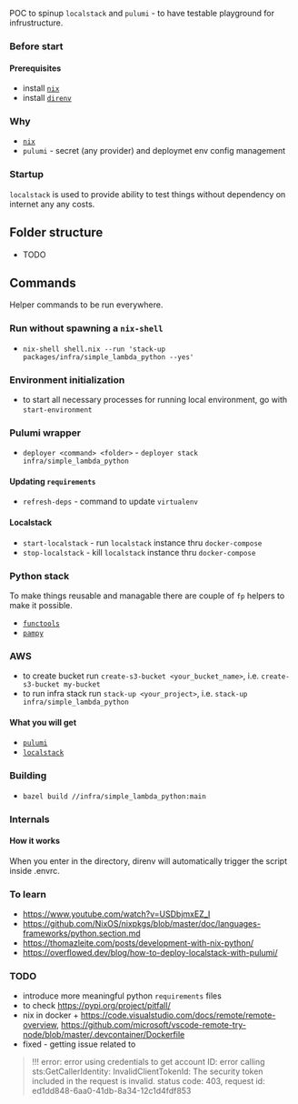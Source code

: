 POC to spinup `localstack` and `pulumi` - to have testable playground for infrustructure.

### Before start 
#### Prerequisites
* install [`nix`](https://nixos.org/download.html)
* install [`direnv`](https://direnv.net/)

### Why
* [`nix`](https://gist.github.com/joepie91/9fdaf8244b0a83afcce204e6da127c7d)
* `pulumi` - secret (any provider) and deploymet env config management

### Startup
`localstack` is used to provide ability to test things without dependency on internet any any costs.
## Folder structure
* TODO

## Commands
Helper commands to be run everywhere.

### Run without spawning a `nix-shell`
* `nix-shell shell.nix --run 'stack-up packages/infra/simple_lambda_python --yes'`

### Environment initialization
* to start all necessary processes for running local environment, go with `start-environment` 

### Pulumi wrapper
* `deployer <command> <folder>` - `deployer stack infra/simple_lambda_python`

#### Updating `requirements`
* `refresh-deps` - command to update `virtualenv`

#### Localstack
* `start-localstack` - run `localstack` instance thru `docker-compose`
* `stop-localstack` - kill `localstack` instance thru `docker-compose`

### Python stack
To make things reusable and managable there are couple of `fp` helpers to make it possible.
* [`functools`](https://docs.python.org/3/library/functools.html)
* [`pampy`](https://github.com/santinic/pampy)

### AWS
* to create bucket run `create-s3-bucket <your_bucket_name>`, i.e. `create-s3-bucket my-bucket`
* to run infra stack run `stack-up <your_project>`, i.e. `stack-up infra/simple_lambda_python`

#### What you will get
* [`pulumi`](https://github.com/pulumi/pulumi)
* [`localstack`](https://github.com/localstack/localstack)

### Building
* `bazel build //infra/simple_lambda_python:main`

### Internals
#### How it works
When you enter in the directory, direnv will automatically trigger the script inside .envrc.

### To learn
* https://www.youtube.com/watch?v=USDbjmxEZ_I
* https://github.com/NixOS/nixpkgs/blob/master/doc/languages-frameworks/python.section.md
* https://thomazleite.com/posts/development-with-nix-python/
* https://overflowed.dev/blog/how-to-deploy-localstack-with-pulumi/

### TODO
* introduce more meaningful python `requirements` files
* to check https://pypi.org/project/pitfall/
* nix in docker + https://code.visualstudio.com/docs/remote/remote-overview, https://github.com/microsoft/vscode-remote-try-node/blob/master/.devcontainer/Dockerfile
* fixed - getting issue related to 
> !!! error: error using credentials to get account ID: error calling sts:GetCallerIdentity: InvalidClientTokenId: The security token included in the request is invalid.
status code: 403, request id: ed1dd848-6aa0-41db-8a34-12c1d4fdf853

